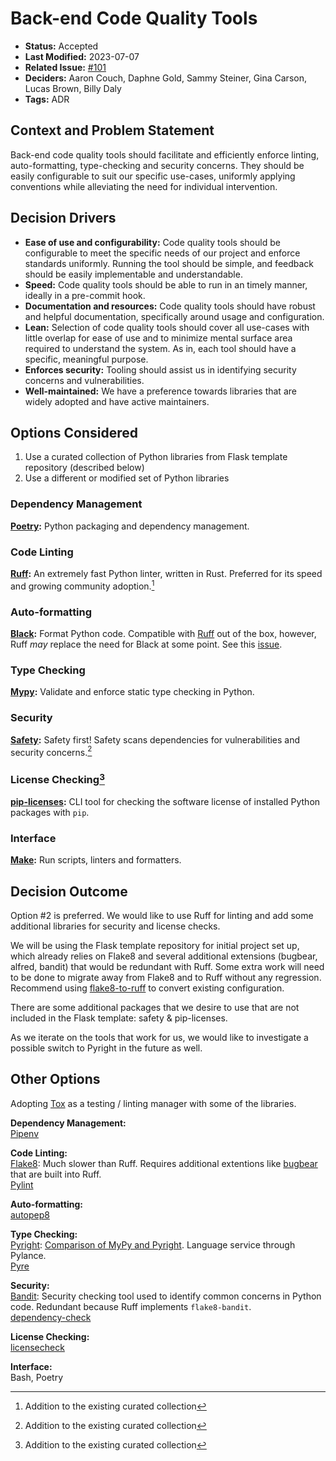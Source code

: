 # Back-end Code Quality Tools

- **Status:** Accepted
- **Last Modified:** 2023-07-07
- **Related Issue:** [#101](https://github.com/HHS/grants-equity/issues/101)
- **Deciders:** Aaron Couch, Daphne Gold, Sammy Steiner, Gina Carson, Lucas Brown, Billy Daly
- **Tags:** ADR

## Context and Problem Statement

Back-end code quality tools should facilitate and efficiently enforce linting, auto-formatting, type-checking and security concerns. They should be easily configurable to suit our specific use-cases, uniformly applying conventions while alleviating the need for individual intervention.

## Decision Drivers <!-- RECOMMENDED -->

- **Ease of use and configurability:** Code quality tools should be configurable to meet the specific needs of our project and enforce standards uniformly. Running the tool should be simple, and feedback should be easily implementable and understandable.
- **Speed:** Code quality tools should be able to run in an timely manner, ideally in a pre-commit hook.
- **Documentation and resources:** Code quality tools should have robust and helpful documentation, specifically around usage and configuration.
- **Lean:** Selection of code quality tools should cover all use-cases with little overlap for ease of use and to minimize mental surface area required to understand the system. As in, each tool should have a specific, meaningful purpose.
- **Enforces security:** Tooling should assist us in identifying security concerns and vulnerabilities.
- **Well-maintained:** We have a preference towards libraries that are widely adopted and have active maintainers.

## Options Considered

1. Use a curated collection of Python libraries from Flask template repository (described below)
2. Use a different or modified set of Python libraries

### Dependency Management

**[Poetry](https://python-poetry.org/docs/):** Python packaging and dependency management.  
### Code Linting

**[Ruff](https://beta.ruff.rs/docs/):** An extremely fast Python linter, written in Rust. Preferred for its speed and growing community adoption.[^*]

### Auto-formatting

**[Black](https://github.com/psf/black):** Format Python code. Compatible with [Ruff](https://beta.ruff.rs/docs/faq/#is-ruff-compatible-with-black) out of the box, however, Ruff *may* replace the need for Black at some point. See this [issue](https://github.com/astral-sh/ruff/issues/1904).

### Type Checking

**[Mypy](https://mypy-lang.org/):** Validate and enforce static type checking in Python.  
### Security

**[Safety](https://docs.pyup.io/docs/getting-started-with-safety-cli):** Safety first! Safety scans dependencies for vulnerabilities and security concerns.[^*]  

### License Checking[^*]

**[pip-licenses](https://github.com/raimon49/pip-licenses):** CLI tool for checking the software license of installed Python packages with `pip`.  

### Interface

**[Make](https://www.gnu.org/software/make/manual/make.html):** Run scripts, linters and formatters.  

## Decision Outcome <!-- REQUIRED -->
Option #2 is preferred. We would like to use Ruff for linting and add some additional libraries for security and license checks.

We will be using the Flask template repository for initial project set up, which already relies on Flake8 and several additional extensions (bugbear, alfred, bandit) that would be redundant with Ruff. Some extra work will need to be done to migrate away from Flake8 and to Ruff without any regression. Recommend using [flake8-to-ruff](https://pypi.org/project/flake8-to-ruff/) to convert existing configuration. 

There are some additional packages that we desire to use that are not included in the Flask template: safety & pip-licenses. 

As we iterate on the tools that work for us, we would like to investigate a possible switch to Pyright in the future as well.
## Other Options

Adopting [Tox](https://tox.wiki/en/latest/) as a testing / linting manager with some of the libraries.

**Dependency Management:**  
[Pipenv](https://pipenv.pypa.io/en/latest/)

**Code Linting:**  
[Flake8](https://flake8.pycqa.org/en/latest/#): Much slower than Ruff. Requires additional extentions like [bugbear](https://pypi.org/project/flake8-bugbear/) that are built into Ruff.  
[Pylint](https://pypi.org/project/pylint/)

**Auto-formatting:**  
[autopep8](https://pypi.org/project/autopep8/)

**Type Checking:**  
[Pyright](https://microsoft.github.io/pyright/#/): [Comparison of MyPy and Pyright](https://github.com/microsoft/pyright/blob/main/docs/mypy-comparison.md). Language service through Pylance.  
[Pyre](https://pyre-check.org/)

**Security:**  
[Bandit](https://bandit.readthedocs.io/en/latest/): Security checking tool used to identify common concerns in Python code. Redundant because Ruff implements `flake8-bandit`.  
[dependency-check](https://pypi.org/project/dependency-check/)

**License Checking:**  
[licensecheck](https://pypi.org/project/licensecheck/)

**Interface:**  
Bash, Poetry

[^*]: Addition to the existing curated collection
